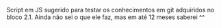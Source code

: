 Script em JS sugerido para testar os conhecimentos em git adquiridos no bloco 2.1.
Ainda não sei o que ele faz, mas em até 12 meses saberei ^^

